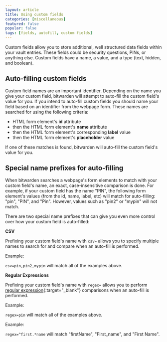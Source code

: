 ```yaml
---
layout: article
title: Using custom fields
categories: [miscellaneous]
featured: false
popular: false
tags: [fields, autofill, custom fields]
---
```


Custom fields allow you to store additional, well structured data fields within your vault entries. These fields could be security questions, PINs, or anything else. Custom fields have a name, a value, and a type (text, hidden, and boolean).

## Auto-filling custom fields

Custom field names are an important identifier. Depending on the name you give your custom field, bitwarden will attempt to auto-fill the custom field's value for you. If you intend to auto-fill custom fields you should name your field based on an identifier from the webpage form. These names are searched for using the following criteria:

- HTML form element's **id** attribute
- then the HTML form element's **name** attribute
- then the HTML form element's corresponding **label** value
- then the HTML form element's **placeholder** value

If one of these matches is found, bitwarden will auto-fill the custom field's value for you.

## Special name prefixes for auto-filling

When bitwarden searches a webpage's form elements to match with your custom field's name, an exact, case-insensitive comparison is done. For example, if your custom field has the name "PIN", the following form element's values (from the id, name, label, etc) will match for auto-filling: "pin", "PIN", and "Pin". However, values such as "pin2" or "mypin" will not match.

There are two special name prefixes that can give you even more control over how your custom field is auto-filled:

**CSV**

Prefixing your custom field's name with `csv=` allows you to specify multiple names to search for and compare when an auto-fill is performed.

Example:

`csv=pin,pin2,mypin` will match all of the examples above.

**Regular Expressions**

Prefixing your custom field's name with `regex=` allows you to perform [regular expression](https://regexone.com/){:target="_blank"} comparisons when an auto-fill is performed.

Example:

`regex=pin` will match all of the examples above.

Example:

`regex=^first.*name` will match "firstName", "First_name", and "First Name".
